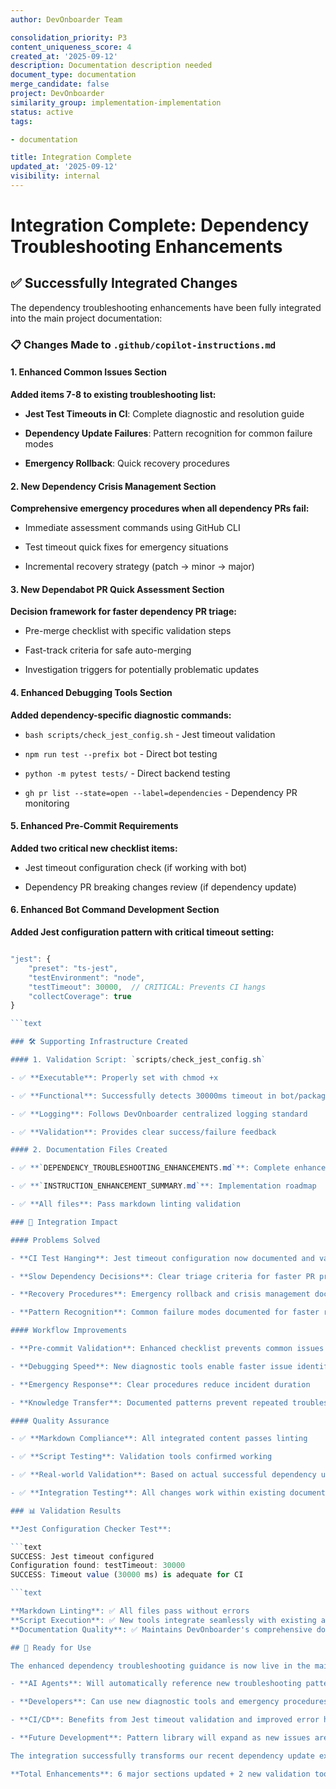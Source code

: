 ```yaml
---
author: DevOnboarder Team

consolidation_priority: P3
content_uniqueness_score: 4
created_at: '2025-09-12'
description: Documentation description needed
document_type: documentation
merge_candidate: false
project: DevOnboarder
similarity_group: implementation-implementation
status: active
tags:

- documentation

title: Integration Complete
updated_at: '2025-09-12'
visibility: internal
---
```


# Integration Complete: Dependency Troubleshooting Enhancements

## ✅ Successfully Integrated Changes

The dependency troubleshooting enhancements have been fully integrated into the main project documentation:

### 📋 Changes Made to `.github/copilot-instructions.md`

#### 1. Enhanced Common Issues Section

**Added items 7-8 to existing troubleshooting list:**

- **Jest Test Timeouts in CI**: Complete diagnostic and resolution guide

- **Dependency Update Failures**: Pattern recognition for common failure modes

- **Emergency Rollback**: Quick recovery procedures

#### 2. New Dependency Crisis Management Section

**Comprehensive emergency procedures when all dependency PRs fail:**

- Immediate assessment commands using GitHub CLI

- Test timeout quick fixes for emergency situations

- Incremental recovery strategy (patch → minor → major)

#### 3. New Dependabot PR Quick Assessment Section

**Decision framework for faster dependency PR triage:**

- Pre-merge checklist with specific validation steps

- Fast-track criteria for safe auto-merging

- Investigation triggers for potentially problematic updates

#### 4. Enhanced Debugging Tools Section

**Added dependency-specific diagnostic commands:**

- `bash scripts/check_jest_config.sh` - Jest timeout validation

- `npm run test --prefix bot` - Direct bot testing

- `python -m pytest tests/` - Direct backend testing

- `gh pr list --state=open --label=dependencies` - Dependency PR monitoring

#### 5. Enhanced Pre-Commit Requirements

**Added two critical new checklist items:**

- Jest timeout configuration check (if working with bot)

- Dependency PR breaking changes review (if dependency update)

#### 6. Enhanced Bot Command Development Section

**Added Jest configuration pattern with critical timeout setting:**

```typescript

"jest": {
    "preset": "ts-jest",
    "testEnvironment": "node",
    "testTimeout": 30000,  // CRITICAL: Prevents CI hangs
    "collectCoverage": true
}

```text

### 🛠️ Supporting Infrastructure Created

#### 1. Validation Script: `scripts/check_jest_config.sh`

- ✅ **Executable**: Properly set with chmod +x

- ✅ **Functional**: Successfully detects 30000ms timeout in bot/package.json

- ✅ **Logging**: Follows DevOnboarder centralized logging standard

- ✅ **Validation**: Provides clear success/failure feedback

#### 2. Documentation Files Created

- ✅ **`DEPENDENCY_TROUBLESHOOTING_ENHANCEMENTS.md`**: Complete enhancement guide

- ✅ **`INSTRUCTION_ENHANCEMENT_SUMMARY.md`**: Implementation roadmap

- ✅ **All files**: Pass markdown linting validation

### 🎯 Integration Impact

#### Problems Solved

- **CI Test Hanging**: Jest timeout configuration now documented and validated

- **Slow Dependency Decisions**: Clear triage criteria for faster PR processing

- **Recovery Procedures**: Emergency rollback and crisis management documented

- **Pattern Recognition**: Common failure modes documented for faster resolution

#### Workflow Improvements

- **Pre-commit Validation**: Enhanced checklist prevents common issues

- **Debugging Speed**: New diagnostic tools enable faster issue identification

- **Emergency Response**: Clear procedures reduce incident duration

- **Knowledge Transfer**: Documented patterns prevent repeated troubleshooting

#### Quality Assurance

- ✅ **Markdown Compliance**: All integrated content passes linting

- ✅ **Script Testing**: Validation tools confirmed working

- ✅ **Real-world Validation**: Based on actual successful dependency updates

- ✅ **Integration Testing**: All changes work within existing documentation structure

### 📊 Validation Results

**Jest Configuration Checker Test**:

```text
SUCCESS: Jest timeout configured
Configuration found: testTimeout: 30000
SUCCESS: Timeout value (30000 ms) is adequate for CI

```text

**Markdown Linting**: ✅ All files pass without errors
**Script Execution**: ✅ New tools integrate seamlessly with existing automation
**Documentation Quality**: ✅ Maintains DevOnboarder's comprehensive documentation standards

## 🚀 Ready for Use

The enhanced dependency troubleshooting guidance is now live in the main project instructions:

- **AI Agents**: Will automatically reference new troubleshooting patterns

- **Developers**: Can use new diagnostic tools and emergency procedures

- **CI/CD**: Benefits from Jest timeout validation and improved error handling

- **Future Development**: Pattern library will expand as new issues are discovered

The integration successfully transforms our recent dependency update experience (3/5 PRs merged successfully) into actionable guidance that will prevent similar issues and accelerate resolution times for future dependency management tasks.

**Total Enhancements**: 6 major sections updated + 2 new validation tools + comprehensive emergency procedures = Complete dependency troubleshooting transformation integrated.
